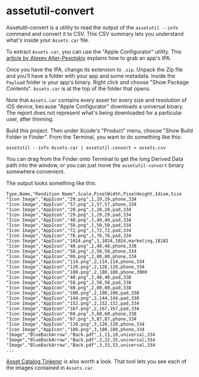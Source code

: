 #  assetutil-convert

Assetutil-convert is a utility to read the output of the `assetutil --info` command and convert it to CSV.
This CSV summary lets you understand what's inside your `Assets.car` file.

To extract `Assets.car`, you can use the "Apple Configurator" utility. This
[article by Alexey Alter-Pesotskiy](https://testableapple.com/note-8/) explains how to grab an app's IPA.

Once you have the IPA, change its extension to `.zip`. Unpack the Zip file and you'll have a folder
with your app and some metadata. Inside the `Payload` folder is your app's binary. Right click and 
choose "Show Package Contents". `Assets.car` is at the top of the folder that opens.

Note that `Assets.car` contains every asset for every size and resolution of iOS device, 
because "Apple Configurator" downloads a universal binary. The report does not
represent what's being downloaded for a particular user, after thinning.

Build this project. Then under Xcode's "Product" menu, choose "Show Build Folder in Finder". 
From the Terminal, you want to do something like this:

`assetutil --info Assets.car | assetutil-convert > assets.csv`

You can drag from the Finder onto Terminal to get the long Derived Data path into the window, or 
you can just move the `assetutil-convert` binary somewhere convenient.

The output looks something like this:

```
Type,Name,"Rendition Name",Scale,PixelWidth,PixelHeight,Idiom,Size
"Icon Image","AppIcon","29.png",1,29,29,phone,334
"Icon Image","AppIcon","57.png",1,57,57,phone,334
"Icon Image","AppIcon","20.png",1,20,20,pad,334
"Icon Image","AppIcon","29.png",1,29,29,pad,334
"Icon Image","AppIcon","40.png",1,40,40,pad,334
"Icon Image","AppIcon","50.png",1,50,50,pad,334
"Icon Image","AppIcon","72.png",1,72,72,pad,334
"Icon Image","AppIcon","76.png",1,76,76,pad,334
"Icon Image","AppIcon","1024.png",1,1024,1024,marketing,18182
"Icon Image","AppIcon","40.png",2,40,40,phone,338
"Icon Image","AppIcon","58.png",2,58,58,phone,334
"Icon Image","AppIcon","80.png",2,80,80,phone,334
"Icon Image","AppIcon","114.png",2,114,114,phone,334
"Icon Image","AppIcon","120.png",2,120,120,phone,334
"Icon Image","AppIcon","180.png",2,180,180,phone,3960
"Icon Image","AppIcon","40.png",2,40,40,pad,338
"Icon Image","AppIcon","58.png",2,58,58,pad,338
"Icon Image","AppIcon","80.png",2,80,80,pad,338
"Icon Image","AppIcon","100.png",2,100,100,pad,338
"Icon Image","AppIcon","144.png",2,144,144,pad,338
"Icon Image","AppIcon","152.png",2,152,152,pad,334
"Icon Image","AppIcon","167.png",2,167,167,pad,334
"Icon Image","AppIcon","60.png",3,60,60,phone,338
"Icon Image","AppIcon","87.png",3,87,87,phone,334
"Icon Image","AppIcon","120.png",3,120,120,phone,334
"Icon Image","AppIcon","180.png",3,180,180,phone,334
"Image","BlueBackArrow","Back.pdf",1,11,18,universal,334
"Image","BlueBackArrow","Back.pdf",2,22,35,universal,334
"Image","BlueBackArrow","Back.pdf",3,33,53,universal,334
...
```

[Asset Catalog Tinkerer](https://github.com/insidegui/AssetCatalogTinkerer) is also worth a look. That
tool lets you see each of the images contained in `Assets.car`.
